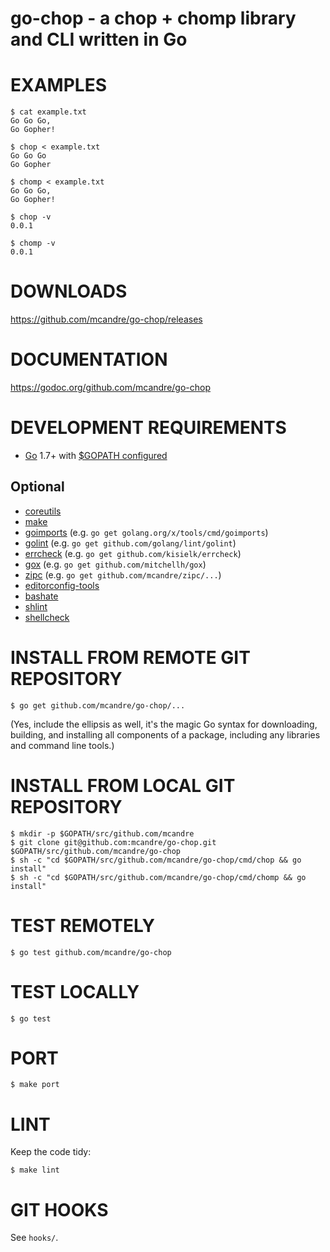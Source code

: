 # go-chop - a chop + chomp library and CLI written in Go

# EXAMPLES

```
$ cat example.txt
Go Go Go,
Go Gopher!

$ chop < example.txt
Go Go Go
Go Gopher

$ chomp < example.txt
Go Go Go,
Go Gopher!

$ chop -v
0.0.1

$ chomp -v
0.0.1
```

# DOWNLOADS

https://github.com/mcandre/go-chop/releases

# DOCUMENTATION

https://godoc.org/github.com/mcandre/go-chop

# DEVELOPMENT REQUIREMENTS

* [Go](https://golang.org) 1.7+ with [$GOPATH configured](https://gist.github.com/mcandre/ef73fb77a825bd153b7836ddbd9a6ddc)

## Optional

* [coreutils](https://www.gnu.org/software/coreutils/coreutils.html)
* [make](https://www.gnu.org/software/make/)
* [goimports](https://godoc.org/golang.org/x/tools/cmd/goimports) (e.g. `go get golang.org/x/tools/cmd/goimports`)
* [golint](https://github.com/golang/lint) (e.g. `go get github.com/golang/lint/golint`)
* [errcheck](https://github.com/kisielk/errcheck) (e.g. `go get github.com/kisielk/errcheck`)
* [gox](https://github.com/mitchellh/gox) (e.g. `go get github.com/mitchellh/gox`)
* [zipc](https://github.com/mcandre/zipc) (e.g. `go get github.com/mcandre/zipc/...`)
* [editorconfig-tools](https://www.npmjs.com/package/editorconfig-tools)
* [bashate](https://github.com/openstack-dev/bashate)
* [shlint](https://rubygems.org/gems/shlint)
* [shellcheck](http://hackage.haskell.org/package/ShellCheck)


# INSTALL FROM REMOTE GIT REPOSITORY

```
$ go get github.com/mcandre/go-chop/...
```

(Yes, include the ellipsis as well, it's the magic Go syntax for downloading, building, and installing all components of a package, including any libraries and command line tools.)

# INSTALL FROM LOCAL GIT REPOSITORY

```
$ mkdir -p $GOPATH/src/github.com/mcandre
$ git clone git@github.com:mcandre/go-chop.git $GOPATH/src/github.com/mcandre/go-chop
$ sh -c "cd $GOPATH/src/github.com/mcandre/go-chop/cmd/chop && go install"
$ sh -c "cd $GOPATH/src/github.com/mcandre/go-chop/cmd/chomp && go install"
```

# TEST REMOTELY

```
$ go test github.com/mcandre/go-chop
```

# TEST LOCALLY

```
$ go test
```

# PORT

```
$ make port
```

# LINT

Keep the code tidy:

```
$ make lint
```

# GIT HOOKS

See `hooks/`.
